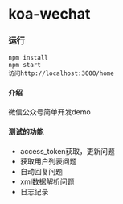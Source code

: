 # koa-wechat

### 运行
```
npm install
npm start
访问http://localhost:3000/home
```

#### 介绍
微信公众号简单开发demo

#### 测试的功能
- access_token获取，更新问题
- 获取用户列表问题
- 自动回复问题
- xml数据解析问题
- 日志记录

